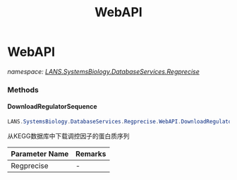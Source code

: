 ﻿---
title: WebAPI
---

# WebAPI
_namespace: [LANS.SystemsBiology.DatabaseServices.Regprecise](N-LANS.SystemsBiology.DatabaseServices.Regprecise.html)_



### Methods

#### DownloadRegulatorSequence
```csharp
LANS.SystemsBiology.DatabaseServices.Regprecise.WebAPI.DownloadRegulatorSequence(LANS.SystemsBiology.DatabaseServices.Regprecise.TranscriptionFactors,System.String)
```
从KEGG数据库中下载调控因子的蛋白质序列

|Parameter Name|Remarks|
|--------------|-------|
|Regprecise|-|





